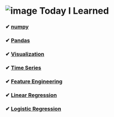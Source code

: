 #  ![image](https://ifh.cc/g/hxKHwr.png) Today I Learned

### ✔ [numpy](https://github.com/ppurify/ML/tree/main/TIL/numpy)

### ✔ [Pandas](https://github.com/ppurify/ML/tree/main/TIL/Pandas)

### ✔ [Visualization](https://github.com/ppurify/ML/tree/main/TIL/VIZ)

### ✔ [Time Series](https://github.com/ppurify/ML/tree/main/TIL/TimeSeries)

### ✔ [Feature Engineering](https://github.com/ppurify/ML/tree/main/TIL/FeatureEngineering)

### ✔ [Linear Regression](https://github.com/ppurify/ML/tree/main/TIL/LinearRegression)

### ✔ [Logistic Regression](https://github.com/ppurify/ML/tree/main/TIL/LogisticRegrssion)
